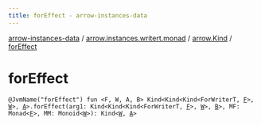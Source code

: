 ```yaml
---
title: forEffect - arrow-instances-data
---
```


[arrow-instances-data](../../index.html) / [arrow.instances.writert.monad](../index.html) / [arrow.Kind](index.html) / [forEffect](./for-effect.html)

# forEffect

`@JvmName("forEffect") fun <F, W, A, B> Kind<Kind<Kind<ForWriterT, `[`F`](for-effect.html#F)`>, `[`W`](for-effect.html#W)`>, `[`A`](for-effect.html#A)`>.forEffect(arg1: Kind<Kind<Kind<ForWriterT, `[`F`](for-effect.html#F)`>, `[`W`](for-effect.html#W)`>, `[`B`](for-effect.html#B)`>, MF: Monad<`[`F`](for-effect.html#F)`>, MM: Monoid<`[`W`](for-effect.html#W)`>): Kind<`[`W`](for-effect.html#W)`, `[`A`](for-effect.html#A)`>`